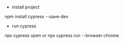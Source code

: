 - install project

npm install cypress --save-dev

- run cypress

npx cypress open
or 
npx cypress run --browser chrome